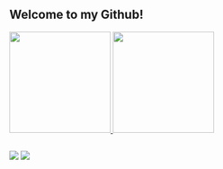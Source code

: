 ## Welcome to my Github!
  <a href="https://github.com/ramiromelo">
  <img height="180em" src="https://github-readme-stats.vercel.app/api?username=ramiromelo&show_icons=true&theme=dark&include_all_commits=true&count_private=true&hide_rank=true"/>
  <img height="180em" src="https://github-readme-stats.vercel.app/api/top-langs/?username=ramiromelo&layout=compact&langs_count=7&theme=dark"/>
</div>
  
  ##
 
<div> 
  
 
 
  
  <a href="https://www.linkedin.com/in/ramiro-melo" target="_blank"><img src="https://img.shields.io/badge/-LinkedIn-%230077B5?style=for-the-badge&logo=linkedin&logoColor=white" target="_blank"></a> 
  <a href = "mailto:ramiromelo@gmail.com"><img src="https://img.shields.io/badge/-Gmail-%23333?style=for-the-badge&logo=gmail&logoColor=white" target="_blank"></a>
 
 
</div>
